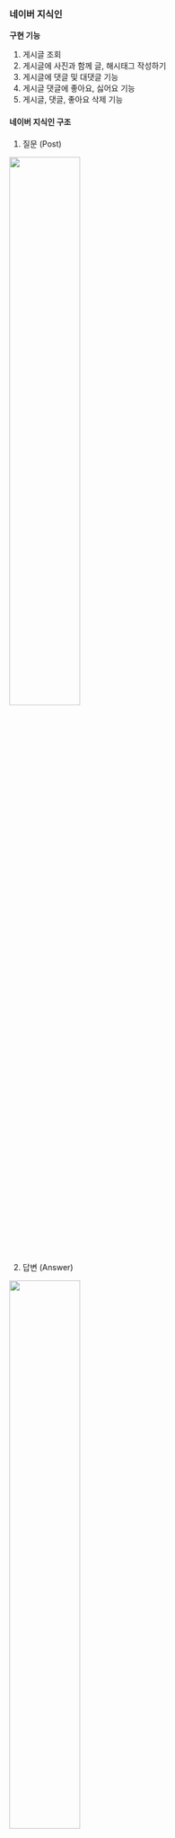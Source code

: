 ### 네이버 지식인

**구현 기능**
1. 게시글 조회
2. 게시글에 사진과 함께 글, 해시태그 작성하기 
3. 게시글에 댓글 및 대댓글 기능
4. 게시글 댓글에 좋아요, 싫어요 기능
5. 게시글, 댓글, 좋아요 삭제 기능



#### 네이버 지식인 구조
1. 질문 (Post)
<img src="https://github.com/user-attachments/assets/7c03d81a-2dc6-4525-a813-80c91426f3e0" width="50%">

2. 답변 (Answer)
<img src="https://github.com/user-attachments/assets/a648fd62-186e-49f9-a412-3beb63e4be2b" width="50%">

4. 좋아요/싫어요 (Like_dislike) + 댓글 (Comment)
<img src="https://github.com/user-attachments/assets/251a48a4-0e74-4030-bde4-0b8d74e4e200" width="50%">



## Mission 1️⃣ 데이터 모델링 
(1) **ERD**![Image](https://github.com/user-attachments/assets/e1c66816-b435-4335-80f9-a36cbd603e03)**1. User**
- 한 명의 user은 여러개의 **Post, Aswer, like_dislike, comment**를 작성 가능 (User와 1:N 관계)

**2. Post**
- 하나의 Post에는 여러개의 **Comment, Answer, like_dislike, image** 작성 가능 (Post와 1:N 관계)
- Post와 **Hashtag**는 N:M 관계 -> 중간에 PostHash table 설정

**3. Answer**
- 하나의 Answer에는 여러개의 **comment, Image, like_dislike** 작성 가능 (Answer과 1:N 관계)

### (2) Entity 설계 

**1. LikeDislike**
```
@Enumerated(EnumType.STRING)
   private LikeStatus likestatus;

@Enumerated(EnumType.STRING)
    private TargetStatus targetstatus;
```
- 이 부분에서, LikeStatus는 Enum으로 관리하여 Like, Dislike 설정
- 좋아요/싫어요는 Post와 Answer에 달 수 있으므로 TargetStatus에서 Post, Answer로 관리

**2. Comment**
```
  @Enumerated(EnumType.STRING)
    private TargetStatus targetStatus;
```
- Comment 또한 Post와 Answer에 각각 작성 가능하므로 TargetStatus를 이용하여 하나의 테이블에서 관리

🌟 Comment는 갯수가 많지 않을 것 같고 코드 중복을 피하려고 이 방식을 사용했는데 Post_Comment와 Answer_Comment로 나누는게 나을까요? 의견 부탁드립니다 🌟



## Mission 2️⃣ Repository 단위 테스트 (Post Entity 사용)

**1. User 생성**
```
@BeforeEach
    public void setUp() {
        // 테스트에 사용할 사용자 데이터 생성
        user = User.builder()
                .nickname("dohyun")
                .email("dohyun@naver.com")
                .password("1234")
                .build();

        userRepository.save(user);
    }
```
<img src="https://github.com/user-attachments/assets/8b2227f0-43b7-4b36-ae46-accc9386423d" width="60%">


**2. 작성자를 기준으로 FindPost**
- 첫번째 Post 생성 
```
@Test
    public void testFindByWriter() {
        // given

        //첫번째 질문글 (사진 X)
        Post post1 = Post.builder()
                .title("Post 1")
                .content("hello")
                .writer(user)
                .build();
        postRepository.save(post1);

```
<img src="https://github.com/user-attachments/assets/dffeab57-e437-48eb-ace8-fc28a72cc7af" width="60%">


- 두번째 Post 생성 
```
 Image image = Image.builder()
                .imageUrl("image.jpg") // 이미지 URL 설정
                .post(null)  // 아직 Post와 연결되지 않음
                .build();

        //2번째 질문글 (사진 1장)
        Post post2 = Post.builder()
                .title("Post 2")
                .content("one picture")
                .images(Collections.singletonList(image))
                .writer(user)
                .build();
        image.setPost(post2);
        postRepository.save(post2);
```
<img src="https://github.com/user-attachments/assets/a45d367d-4a33-4cc7-9504-4db1a22590cb" width="60%">


- 세번째 Post 생성
```
 //3번쨰 질문글 (사진 2장)
        Post post3 = Post.builder()
                .title("Post 3")
                .content("two pictures")
                .images(Arrays.asList())
                .writer(user)
                .build();
        postRepository.save(post3);

        Image image1 = Image.builder()
                .imageUrl("image_url_1")
                .post(post3)
                .build();

        Image image2 = Image.builder()
                .imageUrl("image_url_2")
                .post(post3)
                .build();

        imageRepository.save(image1);
        imageRepository.save(image2);

```
<img src="https://github.com/user-attachments/assets/5e5e52df-bfa7-459e-a5b9-5ecf8d3dd19b" width="60%">

- Post DB
<img src="https://github.com/user-attachments/assets/fe378097-02c1-4153-979f-ea16c396b5f2" width="60%">

- Image DB
 <img src="https://github.com/user-attachments/assets/e5232e8e-39c2-48da-80d2-0445e0744e42" width="60%">

- 나머지 when/then
```
// when
        List<Post> posts = postRepository.findByWriter(user);
// then
        assertThat(posts).hasSize(3);
        assertThat(posts).extracting(Post::getTitle).containsExactly("Post 1", "Post 2","Post 3");
```



## Mission 3️⃣ JPA 관련 문제
### (1) 어떻게 data jpa는 interface만으로도 함수가 구현이 되는가?
```
public interface PostRepository extends JpaRepository<Post, Long> {
    List<Post> findByWriter(User writer);
}

```
- Spring이 애플리케이션을 실행하면서 PostRepository의 프록시 객체를 생성

- 인터페이스만 정의하면 Spring이 동적으로 구현체를 만들어 주입
이 때, SimpleJpaRepository 클래스가 작동하며 메서드 이름을 분석해 쿼리 자동 생성

> findByWriter(User writer)
→ "SELECT p FROM Post p WHERE p.writer = ?"

- Spring이 내부적으로 EntityManager를 사용하여 쿼리를 실행하고 결과 반환



### (2)  왜 계속 생성되는 entity manager를 생성자 주입을 이용하는가?
- **EntityManager은 싱글톤 객체가 아니다 !!**
- 트랜잭션이 시작될 때 새로운 EntityManager 객체가 동적으로 생성되며, 트랜잭션이 끝날 때 EntityManager는 폐기됨.

> ❔ **그럼 왜 생성자 주입?**
- EntityManager는 **프록시 객체**로 주입되며, 실제 트랜잭션 범위에서만 EntityManager가 생성되고 관리된다.
- 프록시 객체는 애플리케이션에서 하나의 인스턴스로 관리되며(싱글톤), 필요한 시점에 실제 EntityManager를 동적으로 생성한다.



### (3)  Fetch Join과 Distinct
- **Fetch Join** 이란?
  
 : JPQL에서 성능 최적화를 위해 제공하는 기능
 
 : 연관된 엔티티나 컬렉션을 SQL 한 번에 함께 조회하는 기능
 
 - **Fetch Join** 사용
 ```
"select t From Team t join fetch t.members where t.name = "팀A";
```

 : Name이 "팀A"인 Team을 조회하면서 해당 팀에 속한 members도  함께 즉시 로딩하여 가져오는 쿼리 (즉시 로딩)
  - 만약 "팀 A"에 **Member가 2명** 있다면?
    : **팀 A가 2번 중복** 됨
   
    
 - 이 때 !! **Distinct**를 사용하면
```
"select distinct t From Team t join fetch t.members where t.name = "팀A";
 ```
 : 중복되었던 "Team A"가 **한번** 만 나오게 된다.
 

 (참고 https://9hyuk9.tistory.com/77)

---
### WEEK 3. ERD 수정
![Image](https://github.com/user-attachments/assets/93f0e2b0-2b97-4426-90e2-4ce2fee3f4cb)
- 좋아요/싫어요는 답변 글에만 달 수 있도록 수정

### 구현 기능
<img src="https://github.com/user-attachments/assets/7954e2c9-b181-4b04-bf30-e042610746bd" width="80%">

- User은 로그인 기능이 아직 없어 임의로 추가했습니다.
  ![Image](https://github.com/user-attachments/assets/703d8bc7-4e31-4a0f-a273-7eafaace8ffc)
#### 1. 질문 작성
![Image](https://github.com/user-attachments/assets/328be23e-9793-4d8d-b9b9-dae4d0bc77b7)
✨ **여기서 이미지는!! AWS S3 버킷 사용**
<img src="https://github.com/user-attachments/assets/bad6c7b5-cb11-437d-90ef-48e405ef1a10" width="70%">

 - 버킷에 잘 들어갔지요~

#### 2. 내가 쓴 모든 질문글 조회
![Image](https://github.com/user-attachments/assets/9499ae8b-c7ab-40de-b747-7069b8adcc36)

#### 3. 내가 쓴 질문글 삭제
<img src="https://github.com/user-attachments/assets/c51a031a-ad44-409f-a7a6-1a74393c080a" width="80%">

- 삭제 성공~

✨ 삭제하려는 userId와 질문 작성자가 다르면?
![Image](https://github.com/user-attachments/assets/94a62a0a-175b-4577-9cd8-15dbfe3a01b5)
- 에러 발생!!

#### 4. 답변 작성
<img src="https://github.com/user-attachments/assets/51d8f2ab-e820-480a-8766-42f2787c317c" width="80%">

![Image](https://github.com/user-attachments/assets/9b9f714d-7601-438d-8ee8-a8a1d12785de)

✨ 질문 작성자가 답변을 달려 하면?
![Image](https://github.com/user-attachments/assets/7d7b8eac-d01e-4872-8952-f58698339081)
- 에러 발생 !!

#### 5. 질문과 답변 조회
![Image](https://github.com/user-attachments/assets/47a6e657-d499-4a7e-a35f-b204a2ebc45d)
- postId를 PathParameter로 입력하면 그 질문과 답변글들을 조회 가능

#### 6. 좋아요/싫어요 달기
![Image](https://github.com/user-attachments/assets/40f6552c-c7f5-44b2-bb19-26960f1a28a9)
✨ 좋아요/싫어요 연타 방지를 어떻게 할까... 생각하다가 

(1) 좋아요-> 좋아요/ (2) 좋아요-> 싫어요/ (3) 싫어요-> 싫어요/(4) 싫어요->좋아요

모두 에러 처리 나도록 했습니다.

(1) 의 경우
![Image](https://github.com/user-attachments/assets/ec241205-d2d6-4be4-b1d5-0a5f7c42d535)

(2),(4)의 경우
![Image](https://github.com/user-attachments/assets/19aee750-7f83-4041-9fc5-8a6c8673d7c2)

**결국, LIKE/DISLIKE가 있는 경우, 삭제한 후에만 새로 달 수 있습니다.**

#### 7. 좋아요/싫어요 삭제
<img src="https://github.com/user-attachments/assets/9c3f6c42-b3a9-4dcc-8591-57c919f30b3e" width="80%">

 ***

❔Hashtag를 이용한 질문글 찾기를 위해 HashtagController을 따로 둘지, PostController에 포함시킬지 고민중입니다. 어떻게 하셨나요❔

***
### 부가 구현 설명

**1. ErrorStatus + 성공 응답 처리**
 - exception과 ErrorStatus, SuccessStatus 등을 추가하였습니다. 
 - ErrorStatus에서는 에러 처리를 Custom하여 추가합니다.

**2. Swagger**
- SwaggerConfig를 이용한 Swagger 테스트 설정

**3. Converter**
- DTO <-> Entity 간 변환을 Converter에서 처리
- 서비스 로직의 간결성을 위해

**4. Service + ServiceImpl 사용**
- Service는 인터페이스 구현 + ServiceImpl은 비즈니스 로직 처리
- 확장성을 위해

**5. AWS S3 BUCKET 사용**
- 이미지 업로드를 위해 사용
- MultiPartFile 형식으로 이미지를 S3 버킷에 업로드 후, 이미지 URL을 반환하여 DB에 저장
